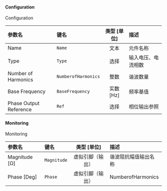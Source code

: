 <!--
DO NOT EDIT THIS FILE DIRECTLY.
This file is generated by tools/comp-docs.js.
All changes will be overwritten by regeneration.
-->

<slot class="model-parameters">

#### Configuration

Configuration

| 参数名 | 键名 | 类型 [单位] | 描述 |
|:------ |:---- |:-----------:|:---- |
| Name | `Name` | 文本 | 元件名称 |
| Type | `Type` | 选择 | 输入电压、电流相数 |
| Number of Harmonics | `NumberofHarmonics` | 整数 | 谐波数量 |
| Base Frequency | `BaseFrequency` | 实数 [Hz] | 频率基值 |
| Phase Output Reference | `Ref` | 选择 | 相位输出参照 |

#### Monitoring

Monitoring

| 参数名 | 键名 | 类型 [单位] | 描述 |
|:------ |:---- |:-----------:|:---- |
| Magnitude \[Ω\] | `Magnitude` | 虚拟引脚（输出） | 谐波阻抗幅值输出名称 |
| Phase \[Deg\] | `Phase` | 虚拟引脚（输出） | NumberofHarmonics |


</slot>
